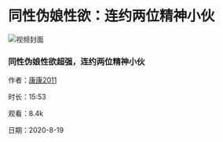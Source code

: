 # 同性伪娘性欲：连约两位精神小伙

![视频封面](https://img.ml0987.com/thumb/390862.webp)

### 同性伪娘性欲超强，连约两位精神小伙

作者：[康康2011](user.htm?author=%E5%BA%B7%E5%BA%B72011)

时长：15:53

观看：8.4k

日期：2020-8-19
